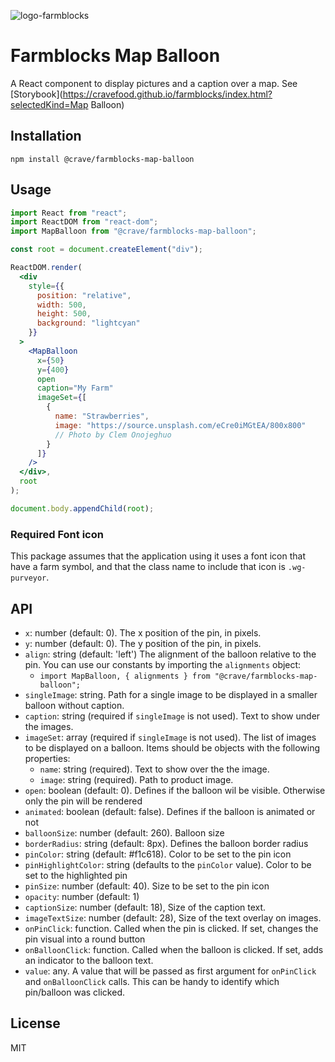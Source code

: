 ![logo-farmblocks](https://user-images.githubusercontent.com/7760/31051341-4d280118-a63c-11e7-9e8f-3b375ca8f9a0.png)

# Farmblocks Map Balloon

A React component to display pictures and a caption over a map. See
[Storybook](https://cravefood.github.io/farmblocks/index.html?selectedKind=Map
Balloon)

## Installation

```
npm install @crave/farmblocks-map-balloon
```

## Usage

```jsx
import React from "react";
import ReactDOM from "react-dom";
import MapBalloon from "@crave/farmblocks-map-balloon";

const root = document.createElement("div");

ReactDOM.render(
  <div
    style={{
      position: "relative",
      width: 500,
      height: 500,
      background: "lightcyan"
    }}
  >
    <MapBalloon
      x={50}
      y={400}
      open
      caption="My Farm"
      imageSet={[
        {
          name: "Strawberries",
          image: "https://source.unsplash.com/eCre0iMGtEA/800x800"
          // Photo by Clem Onojeghuo
        }
      ]}
    />
  </div>,
  root
);

document.body.appendChild(root);
```

### Required Font icon

This package assumes that the application using it uses a font icon that have a
farm symbol, and that the class name to include that icon is `.wg-purveyor`.

## API

* `x`: number (default: 0). The x position of the pin, in pixels.
* `y`: number (default: 0). The y position of the pin, in pixels.
* `align`: string (default: 'left') The alignment of the balloon relative to the
  pin. You can use our constants by importing the `alignments` object:
  * `import MapBalloon, { alignments } from "@crave/farmblocks-map-balloon";`
* `singleImage`: string. Path for a single image to be displayed in a smaller
  balloon without caption.
* `caption`: string (required if `singleImage` is not used). Text to show under
  the images.
* `imageSet`: array (required if `singleImage` is not used). The list of images
  to be displayed on a balloon. Items should be objects with the following
  properties:
  * `name`: string (required). Text to show over the the image.
  * `image`: string (required). Path to product image.
* `open`: boolean (default: 0). Defines if the balloon wil be visible. Otherwise
  only the pin will be rendered
* `animated`: boolean (default: false). Defines if the balloon is animated or
  not
* `balloonSize`: number (default: 260). Balloon size
* `borderRadius`: string (default: 8px). Defines the balloon border radius
* `pinColor`: string (default: #f1c618). Color to be set to the pin icon
* `pinHighlightColor`: string (defaults to the `pinColor` value). Color to be set to the highlighted pin
* `pinSize`: number (default: 40). Size to be set to the pin icon
* `opacity`: number (default: 1)
* `captionSize`: number (default: 18), Size of the caption text.
* `imageTextSize`: number (default: 28), Size of the text overlay on images.
* `onPinClick`: function. Called when the pin is clicked. If set, changes the pin visual into a round button
* `onBalloonClick`: function. Called when the balloon is clicked. If set, adds an indicator to the balloon text.
* `value`: any. A value that will be passed as first argument for `onPinClick` and `onBalloonClick` calls. This can be handy to identify which pin/balloon was clicked.

## License

MIT
